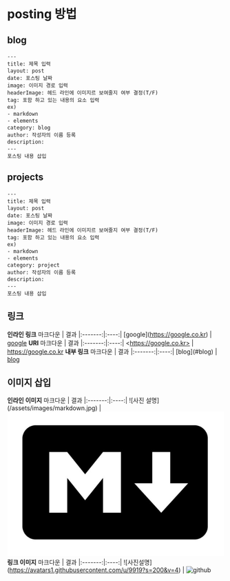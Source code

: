 # posting 방법

## blog
~~~
---
title: 제목 입력
layout: post
date: 포스팅 날짜
image: 이미지 경로 입력
headerImage: 헤드 라인에 이미지르 보여줄지 여부 결정(T/F)
tag: 포함 하고 있는 내용의 요소 입력
ex)
- markdown
- elements
category: blog
author: 작성자의 이름 등록
description:
---
포스팅 내용 삽입
~~~

## projects
~~~
---
title: 제목 입력
layout: post
date: 포스팅 날짜
image: 이미지 경로 입력
headerImage: 헤드 라인에 이미지르 보여줄지 여부 결정(T/F)
tag: 포함 하고 있는 내용의 요소 입력
ex)
- markdown
- elements
category: project
author: 작성자의 이름 등록
description:
---
포스팅 내용 삽입
~~~

## 링크
**인라인 링크**
마크다운 | 결과
|:-------:|:----:|
\[google](https://google.co.kr) | [google](https://google.co.kr)
**URI**
마크다운 | 결과
|:-------:|:----:|
\<https://google.co.kr> | <https://google.co.kr>
**내부 링크**
마크다운 | 결과
|:-------:|:----:|
\[blog](#blog) | [blog](#blog)

## 이미지 삽입
**인라인 이미지**
마크다운 | 결과
|:-------:|:----:|
\!\[사진 설명](/assets/images/markdown.jpg) | ![사진](/assets/images/markdown.jpg)
**링크 이미지**
마크다운 | 결과
|:-------:|:----:|
\!\[사진설명](https://avatars1.githubusercontent.com/u/9919?s=200&v=4) | ![github](https://avatars1.githubusercontent.com/u/9919?s=200&v=4)



<!-- <p align="center">
    <h2 align="center">Indigo Minimalist Jekyll Template - <a href="http://sergiokopplin.github.io/indigo/">Demo</a> · <a href="https://travis-ci.org/sergiokopplin/indigo"><img src="https://camo.githubusercontent.com/5393485b732749b3499264168fa8af60166071e8/68747470733a2f2f7472617669732d63692e6f72672f73657267696f6b6f70706c696e2f696e6469676f2e7376673f6272616e63683d67682d7061676573" alt="Build Status" data-canonical-src="https://travis-ci.org/sergiokopplin/indigo.svg?branch=gh-pages" style="max-width:100%;"></a></h2>
</p>

<p align="center">This is a simple and minimalist template for Jekyll for those who likes to eat noodles.</p>

***

<p align="center">
    <b><a href="README.md#what-has-inside">What has inside</a></b>
    |
    <b><a href="README.md#setup">Setup</a></b>
    |
    <b><a href="README.md#settings">Settings</a></b>
    |
    <b><a href="README.md#how-to">How to</a></b>
</p>

<p align="center">
    <img src="https://raw.githubusercontent.com/sergiokopplin/indigo/gh-pages/assets/screen-shot.png" />
</p>

## What has inside

- [Jekyll](https://jekyllrb.com/), [Sass](http://sass-lang.com/) ~[RSCSS](http://rscss.io/)~ and [SVG](https://www.w3.org/Graphics/SVG/)
- Tests with [Travis](https://travis-ci.org/)
- Google Speed: [98/100](https://developers.google.com/speed/pagespeed/insights/?url=http%3A%2F%2Fsergiokopplin.github.io%2Findigo%2F);
- No JS. :sunglasses:

## Setup

0. :star: to the project. :metal:
2. Fork the project [Indigo](https://github.com/sergiokopplin/indigo/fork)
3. Edit `_config.yml` with your data (check <a href="README.md#settings">settings</a> section)
4. Write some posts :bowtie:

If you want to test locally on your machine, do the following steps also:

1. Install [Jekyll](http://jekyllrb.com), [NodeJS](https://nodejs.org/) and [Bundler](http://bundler.io/).
2. Clone the forked repo on your machine
3. Enter the cloned folder via terminal and run `bundle install`
4. Then run `bundle exec jekyll serve --config _config.yml,_config-dev.yml`
5. Open it in your browser: `http://localhost:4000`
6. Test your app with `bundle exec htmlproofer ./_site`
7. Do you want to use the [jekyll-admin](https://jekyll.github.io/jekyll-admin/) plugin to edit your posts? Go to the admin panel: `http://localhost:4000/admin`. The admin panel will not work on GitHub Pages, [only locally](https://github.com/jekyll/jekyll-admin/issues/341#issuecomment-292739469).

## Settings

You must fill some informations on `_config.yml` to customize your site.

```
name: John Doe
bio: 'A Man who travels the world eating noodles'
picture: 'assets/images/profile.jpg'
...

and lot of other options, like width, projects, pages, read-time, tags, related posts, animations, multiple-authors, etc.
```

## How To?

Check the [FAQ](./FAQ.md) if you have any doubt or problem.

---

[MIT](http://kopplin.mit-license.org/) License © Sérgio Kopplin -->
